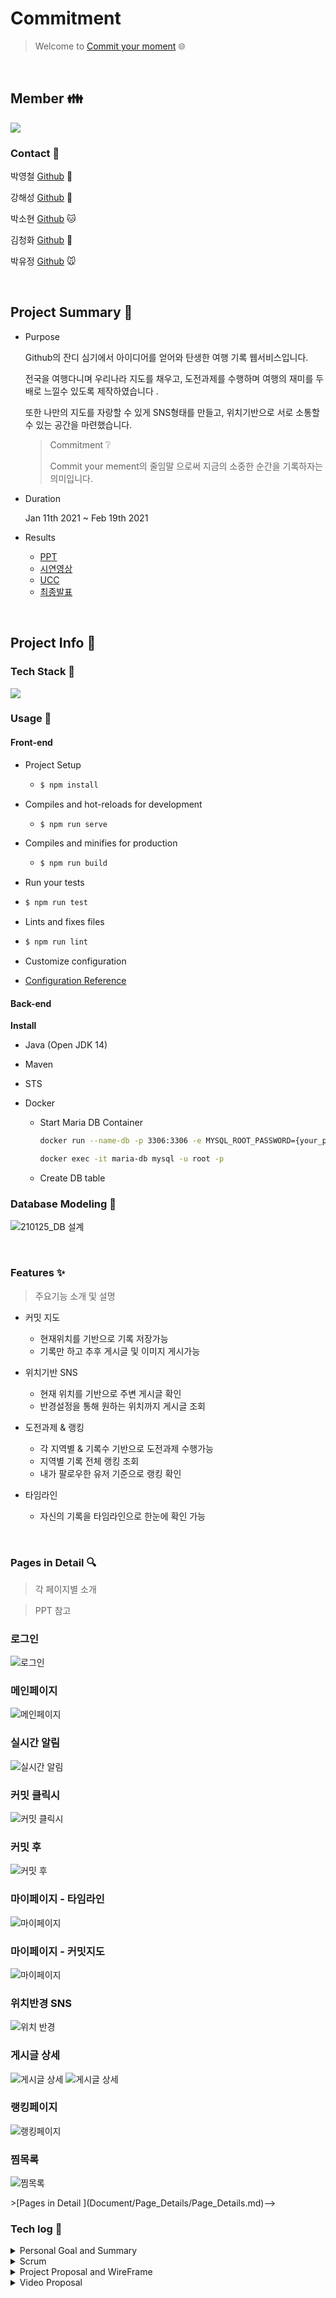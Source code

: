 # Commitment

> Welcome to [Commit your moment](http://i4a308.p.ssafy.io/) :globe_with_meridians:

<br>

## Member :family:

![](Document/Images/team.jpg)

### Contact :green_book:

박영철 [Github](https://github.com/dudcheol) 🐹

강해성 [Github](https://github.com/Haesungkang) 🐶

박소현 [Github](https://github.com/dbdtrapper) 🐱

김청화 [Github](https://github.com/cheonghwakim ) 🐯

박유정 [Github](https://github.com/ParkYooJeong/ParkYooJeong) 🐭

<br>

## Project Summary 🧭

- Purpose

  Github의 잔디 심기에서 아이디어를 얻어와 탄생한 여행 기록 웹서비스입니다.

  전국을 여행다니며 우리나라 지도를 채우고, 도전과제를 수행하며 여행의 재미를 두배로 느낄수 있도록 제작하였습니다 .

  또한 나만의 지도를 자랑할 수 있게 SNS형태를 만들고, 위치기반으로 서로 소통할 수 있는 공간을 마련했습니다. 

  > Commitment ❔
  >
  >  Commit your mement의 줄임말 으로써 지금의 소중한 순간을 기록하자는 의미입니다. 

- Duration

  Jan 11th 2021 ~ Feb 19th 2021

- Results

  - [PPT](Document/PPT/3반_8조_공통프로젝트_최종발표.pdf)
  - [시연영상]()
  - [UCC]()
  - [최종발표]()

<br>

## Project Info :pushpin:

### Tech Stack 🧩

![](Document/Images/techstack.jpg)

### Usage 🎈

#### Front-end

- Project Setup

  - ```bash
    $ npm install 
    ```
  
- Compiles and hot-reloads for development

  - ```bash
    $ npm run serve
    ```
  
- Compiles and minifies for production

  - ```bash
    $ npm run build
    ```
    
  
-  Run your tests

  - ```bash
    $ npm run test
    ```

-  Lints and fixes files

  - ```bash
    $ npm run lint
    ```

-  Customize configuration

  - [Configuration Reference](https://cli.vuejs.org/config/)

#### Back-end

**Install**

- Java (Open JDK 14)

- Maven

- STS 

- Docker

  - Start Maria DB Container

    ```bash
    docker run --name-db -p 3306:3306 -e MYSQL_ROOT_PASSWORD={your_password} -d mariddb
    ```

    ```bash
    docker exec -it maria-db mysql -u root -p
    ```

  - Create DB table

### Database Modeling :link:

   ![210125_DB 설계](https://commitmentbucket.s3.ap-northeast-2.amazonaws.com/ERD.PNG)

<br>

### Features :sparkles:

> 주요기능 소개 및 설명

- 커밋 지도

  - 현재위치를 기반으로 기록 저장가능
  - 기록만 하고 추후 게시글 및 이미지 게시가능

- 위치기반 SNS

  - 현재 위치를 기반으로 주변 게시글 확인 
  - 반경설정을 통해 원하는 위치까지 게시글 조회 

- 도전과제 & 랭킹

  - 각 지역별 & 기록수 기반으로 도전과제 수행가능 
  - 지역별 기록 전체 랭킹 조회
  - 내가 팔로우한 유저 기준으로 랭킹 확인 

- 타임라인

  - 자신의 기록을 타임라인으로 한눈에 확인 가능

    

<br>

### Pages in Detail :mag:

> 각 페이지별 소개

> PPT 참고
### 로그인 
![로그인](https://commitmentbucket.s3.ap-northeast-2.amazonaws.com/%ED%99%94%EB%A9%B4%EC%BA%A1%EC%B2%98/%EB%A1%9C%EA%B7%B8%EC%9D%B8.PNG)

### 메인페이지
![메인페이지](https://commitmentbucket.s3.ap-northeast-2.amazonaws.com/%ED%99%94%EB%A9%B4%EC%BA%A1%EC%B2%98/%EB%A9%94%EC%9D%B8%ED%8E%98%EC%9D%B4%EC%A7%80.PNG)

### 실시간 알림
![실시간 알림](https://commitmentbucket.s3.ap-northeast-2.amazonaws.com/%ED%99%94%EB%A9%B4%EC%BA%A1%EC%B2%98/%EC%8B%A4%EC%8B%9C%EA%B0%84%EC%95%8C%EB%A6%BC.PNG)

### 커밋 클릭시
![커밋 클릭시](https://commitmentbucket.s3.ap-northeast-2.amazonaws.com/%ED%99%94%EB%A9%B4%EC%BA%A1%EC%B2%98/%EC%BB%A4%EB%B0%8B.PNG)

### 커밋 후
![커밋 후](https://commitmentbucket.s3.ap-northeast-2.amazonaws.com/%ED%99%94%EB%A9%B4%EC%BA%A1%EC%B2%98/%EC%BB%A4%EB%B0%8B%ED%9B%84.PNG)

### 마이페이지 - 타임라인
![마이페이지](https://commitmentbucket.s3.ap-northeast-2.amazonaws.com/%ED%99%94%EB%A9%B4%EC%BA%A1%EC%B2%98/%ED%83%80%EC%9E%84%EB%9D%BC%EC%9D%B8.PNG)

### 마이페이지 - 커밋지도
![마이페이지](https://commitmentbucket.s3.ap-northeast-2.amazonaws.com/%ED%99%94%EB%A9%B4%EC%BA%A1%EC%B2%98/%EB%A7%88%EC%9D%B4%ED%8E%98%EC%9D%B4%EC%A7%80.PNG)

### 위치반경 SNS
![위치 반경](https://commitmentbucket.s3.ap-northeast-2.amazonaws.com/%ED%99%94%EB%A9%B4%EC%BA%A1%EC%B2%98/%EC%9C%84%EC%B9%98%EB%B0%98%EA%B2%BD+SNS.PNG)

### 게시글 상세
![게시글 상세](https://commitmentbucket.s3.ap-northeast-2.amazonaws.com/%ED%99%94%EB%A9%B4%EC%BA%A1%EC%B2%98/%EA%B2%8C%EC%8B%9C%EA%B8%80+%EC%83%81%EC%84%B81.PNG)
![게시글 상세](https://commitmentbucket.s3.ap-northeast-2.amazonaws.com/%ED%99%94%EB%A9%B4%EC%BA%A1%EC%B2%98/%EA%B2%8C%EC%8B%9C%EA%B8%80+%EC%83%81%EC%84%B82.PNG)

### 랭킹페이지
![랭킹페이지](https://commitmentbucket.s3.ap-northeast-2.amazonaws.com/%ED%99%94%EB%A9%B4%EC%BA%A1%EC%B2%98/%EB%9E%AD%ED%82%B9.PNG)

### 찜목록
![찜목록](https://commitmentbucket.s3.ap-northeast-2.amazonaws.com/%ED%99%94%EB%A9%B4%EC%BA%A1%EC%B2%98/%EC%B0%9C%EB%AA%A9%EB%A1%9D.PNG)
<!-->>[Pages in Detail ](Document/Page_Details/Page_Details.md)-->

<br>

### Tech log :bookmark:

<details>
<summary>Personal Goal and Summary</summary>
    <ul>
        <a href="Document/Tech_Log/Personal_Goal/Personal_Goal.md"><li>개인목표정리</li></a>
        <a href="Document/Tech_Log/Personal_Goal/Develop_Summary_YoungChul.md"><li>박영철 개발일지</li></a>
        <a href="Document/Tech_Log/Personal_Goal/Develop_Summary_HaeSung.md"><li>강해성 개발일지</li></a>
        <a href="Document/Tech_Log/Personal_Goal/Develop_Summary_SoHyun.md"><li>박소현 개발일지</li></a>
        <a href="Document/Tech_Log/Personal_Goal/Develop_Summary_ChungHwa.md"><li>김청화 개발일지</li></a>
        <a href="Document/Tech_Log/Personal_Goal/Develop_Summary_YooJeong.md"><li>박유정 개발일지</li></a>
    </ul>
</details>
<details>
<summary>Scrum</summary>
    <ul>
        <a href="Document/Tech_Log/Scrum/1월4주차_회의록.md"><li>1월 4주차</li></a>
        <a href="Document/Tech_Log/Scrum/1월5주차_회의록.md"><li>1월 5주차</li></a>
    <a href="Document/Tech_Log/Scrum/2월1주차_회의록.md"><li>2월 1주차</li></a>
        <a href="Document/Tech_Log/Scrum/2월2주차_회의록.md"><li>2월 2주차</li></a>
        <a href="Document/Tech_Log/Scrum/2월3주차_회의록.md"><li>2월 3주차</li></a>
    </ul>
</details>
<details>
<summary>Project Proposal and WireFrame</summary>
    <ul>
        <a href="Document/Tech_Log/Project_Proposal/Project_Proposal.md"><li>프로젝트 기획안</li></a>
    <a href="https://www.figma.com/file/D5d31VoT1Q3PfwKHgMWRkX/SSAFY-project-1"><li>와이어프레임</li></a>
    </ul>
</details>
<details>
<summary>Video Proposal</summary>
    <ul>
        <a href="Document/Tech_Log/Video/Video_Proposal.md"><li>영상기획안</li></a>
    </ul>
    <ul>
        <a href="Document/PPT/3반_8조_공통프로젝트_최종발표.pdf"><li>PPT</li></a>
    </ul>
</details>



